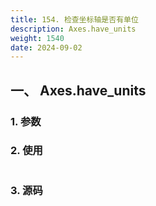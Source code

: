 ```yaml
---
title: 154. 检查坐标轴是否有单位
description: Axes.have_units
weight: 1540
date: 2024-09-02
---
```

<style>
th, td {
  border: 1px solid rgb(190, 190, 190);
}
</style>


## 一、 Axes.have_units


### 1. 参数




### 2. 使用



```python


```


### 3. 源码
```python

```





